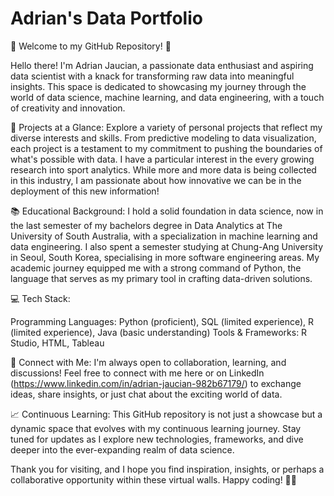 # Adrian's Data Portfolio

👋 Welcome to my GitHub Repository! 👋

Hello there! I'm Adrian Jaucian, a passionate data enthusiast and aspiring data scientist with a knack for transforming raw data into meaningful insights. This space is dedicated to showcasing my journey through the world of data science, machine learning, and data engineering, with a touch of creativity and innovation.

🚀 Projects at a Glance:
Explore a variety of personal projects that reflect my diverse interests and skills. From predictive modeling to data visualization, each project is a testament to my commitment to pushing the boundaries of what's possible with data. I have a particular interest in the every growing research into sport analytics. While more and more data is being collected in this industry, I am passionate about how innovative we can be in the deployment of this new information!

📚 Educational Background:
I hold a solid foundation in data science, now in the last semester of my bachelors degree in Data Analytics at The University of South Australia, with a specialization in machine learning and data engineering. I also spent a semester studying at Chung-Ang University in Seoul, South Korea, specialising in more software engineering areas. My academic journey equipped me with a strong command of Python, the language that serves as my primary tool in crafting data-driven solutions.

💻 Tech Stack:

Programming Languages: Python (proficient), SQL (limited experience), R (limited experience), Java (basic understanding)
Tools & Frameworks: R Studio, HTML, Tableau

🔗 Connect with Me:
I'm always open to collaboration, learning, and discussions! Feel free to connect with me here or on LinkedIn (https://www.linkedin.com/in/adrian-jaucian-982b67179/) to exchange ideas, share insights, or just chat about the exciting world of data.

📈 Continuous Learning:
This GitHub repository is not just a showcase but a dynamic space that evolves with my continuous learning journey. Stay tuned for updates as I explore new technologies, frameworks, and dive deeper into the ever-expanding realm of data science.

Thank you for visiting, and I hope you find inspiration, insights, or perhaps a collaborative opportunity within these virtual walls. Happy coding! 🚀✨
